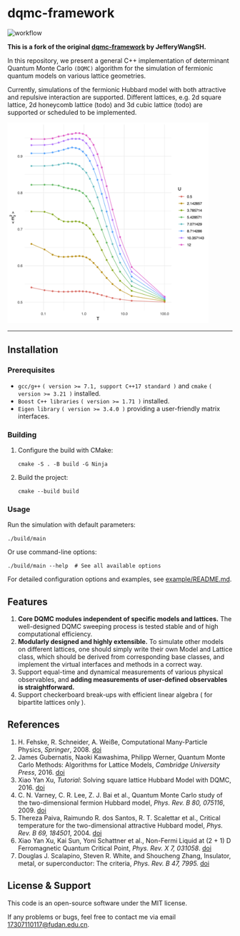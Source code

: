 # dqmc-framework
![workflow](https://github.com/dqmc-org/dqmc/actions/workflows/ci.yml/badge.svg?branch=master)

**This is a fork of the original [dqmc-framework](https://github.com/JefferyWangSH/dqmc-framework) by JefferyWangSH.**

In this repository, we present a general C++ implementation of determinant Quantum Monte Carlo `(DQMC)` algorithm for the simulation of fermionic quantum models on various lattice geometries.

Currently, simulations of the fermionic Hubbard model with both attractive and repulsive interaction are supported. Different lattices, e.g. 2d square lattice, 2d honeycomb lattice (todo) and 3d cubic lattice (todo) are supported or scheduled to be implemented.

<img src="./assets/plot.png" width="450">


---

## Installation ##

### Prerequisites ###

* `gcc/g++` `( version >= 7.1, support C++17 standard )` and `cmake` `( version >= 3.21 )` installed.
* `Boost C++ libraries` `( version >= 1.71 )` installed.
* `Eigen library` `( version >= 3.4.0 )` providing a user-friendly matrix interfaces.

### Building ###

1. Configure the build with CMake:
   ```shell
   cmake -S . -B build -G Ninja
   ```

2. Build the project:
   ```shell
   cmake --build build
   ```

### Usage ###

Run the simulation with default parameters:
```shell
./build/main
```

Or use command-line options:
```shell
./build/main --help  # See all available options
```

For detailed configuration options and examples, see [example/README.md](example/README.md).

<!-- 1. Download the source code from github.
    ``` shell
    $ # download the source code
    $ git clone https://github.com/JefferyWangSH/general-dqmc.git {PROGRAM_ROOT}
    ```
2. Enter the [`build/`](build/) directory and run [`runcmake.sh`](build/runcmake.sh) which will analyse the program using cmake.
    ``` shell
    $ # initialize cmake
    $ cd {PROGRAM_ROOT}/build && ./runcmake.sh
    ```
3. Enter the [`run/`](run/) directory and compile the codes. 
    ``` shell
    $ # build the program
    $ cd {PROGRAM_ROOT}/run && ./make.sh
    ```
4. Run the script [`run/batch.sh`](run/batch.sh) to start the simulation if the program is successfully build. ( We use `Slurm` for managements of program tasks, hence the simulation parameters should be edited in the script [`run/batch.sh`](run/batch.sh) in advance. )
    ```shell
    $ # edit the simulation params
    $ vim batch.sh

    $ # start simulation using Slurm
    $ ./batch.sh
    ```
5. Running the program directly with command `mpirun` also works, and one can always use option `--help` to see helping messages:
    ``` shell
    $ # start simulation
    $ mpirun -np 4 --oversubscribe {PROGRAM_ROOT}/build/dqmc
    $
    $ # show helping messages
    $ mpirun {PROGRAM_ROOT}/build/dqmc --help
    ``` -->


## Features ##

1. **Core DQMC modules independent of specific models and lattices.** The well-designed DQMC sweeping process is tested stable and of high computational efficiency.
2. **Modularly designed and highly extensible.** To simulate other models on different lattices, one should simply write their own Model and Lattice class, which should be derived from corresponding base classes, and implement the virtual interfaces and methods in a correct way. 
3. Support equal-time and dynamical measurements of various physical observables, and **adding measurements of user-defined observables is straightforward.**
4. Support checkerboard break-ups with efficient linear algebra ( for bipartite lattices only ).


## References ##

1. H. Fehske, R. Schneider, A. Weiße, Computational Many-Particle Physics, *Springer*, 2008. [doi](https://doi.org/10.1007/978-3-540-74686-7)
2. James Gubernatis, Naoki Kawashima, Philipp Werner, Quantum Monte Carlo Methods: Algorithms for Lattice Models, *Cambridge University Press*, 2016. [doi](https://doi.org/10.1017/CBO9780511902581)
3. Xiao Yan Xu, *Tutorial*: Solving square lattice Hubbard Model with DQMC, 2016. [doi](http://ziyangmeng.iphy.ac.cn/files/teaching/SummerSchoolSimpleDQMCnoteXYX201608.pdf)
4. C. N. Varney, C. R. Lee, Z. J. Bai et al., Quantum Monte Carlo study of the two-dimensional fermion Hubbard model, *Phys. Rev. B 80, 075116*, 2009. [doi](https://doi.org/10.1103/PhysRevB.80.075116)
5. Thereza Paiva, Raimundo R. dos Santos, R. T. Scalettar et al., Critical temperature for the two-dimensional attractive Hubbard model, *Phys. Rev. B 69, 184501*, 2004. [doi](https://doi.org/10.1103/PhysRevB.69.184501)
6. Xiao Yan Xu, Kai Sun, Yoni Schattner et al., Non-Fermi Liquid at (2 + 1) D Ferromagnetic Quantum Critical Point, *Phys. Rev. X 7, 031058*. [doi](https://doi.org/10.1103/PhysRevX.7.031058)
7. Douglas J. Scalapino, Steven R. White, and Shoucheng Zhang, Insulator, metal, or superconductor: The criteria, *Phys. Rev. B 47, 7995.* [doi](https://doi.org/10.1103/PhysRevB.47.7995)


## License & Support ##

This code is an open-source software under the MIT license.

If any problems or bugs, feel free to contact me via email 17307110117@fudan.edu.cn.